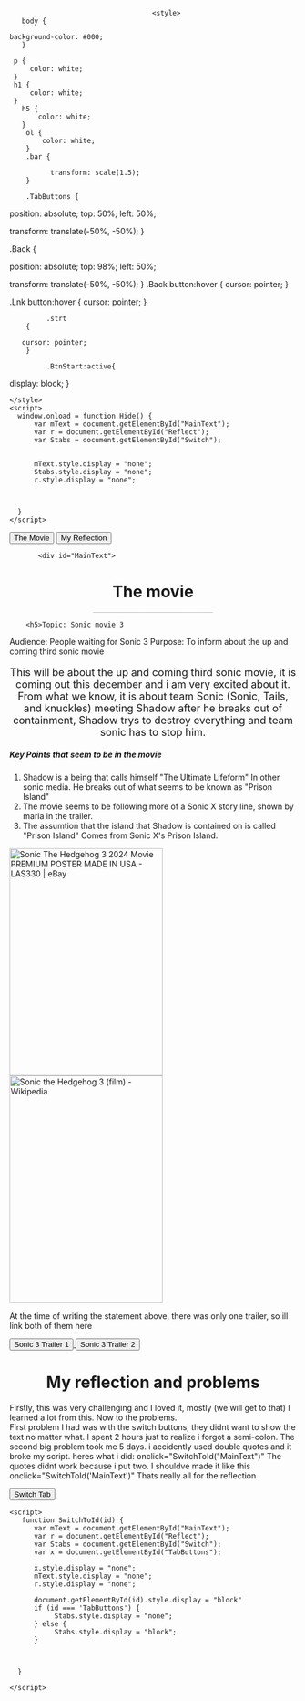 <!DOCTYPE html>
<html>


                                       <style>
       body {

    background-color: #000;
       }

     p {
         color: white;
     }
     h1 {
         color: white;
     }
       h5 {
           color: white;
       }
        ol {
            color: white;
        }
        .bar {

              transform: scale(1.5);
        }

        .TabButtons {


  position: absolute;
  top: 50%;
  left: 50%;

  transform: translate(-50%, -50%);
}

 .Back {


  position: absolute;
  top: 98%;
  left: 50%;

  transform: translate(-50%, -50%);
}
.Back button:hover {
  cursor: pointer;
}

.Lnk button:hover {
 cursor: pointer;
}




             .strt
        {

       cursor: pointer;
        }

             .BtnStart:active{
  display: block;
}


    </style>
    <script>
      window.onload = function Hide() {
          var mText = document.getElementById("MainText");
          var r = document.getElementById("Reflect");
          var Stabs = document.getElementById("Switch");


          mText.style.display = "none";
          Stabs.style.display = "none";
          r.style.display = "none";



      }
    </script>


 <body>

  <div class="TabButtons" id="TabButtons">

<button id="TabButton1" class="strt" onclick="SwitchToId('MainText')">The Movie</button>
<button id="TabButton2" class="strt" onclick="SwitchToId('Reflect')">My Reflection</button>
</div>

           <div id="MainText">
<h1 style="text-align: center;">The movie</h1>
    <p class="bar" style="text-align: center; font-size: 1px;">EEEEEEEEEEEEEEEEEEEEEEEEEEEEEEEEEEEEEEEEEEEEEEEEEEEEEEEEEEEEEEEEEEEEEEEEEEEEEEEEEEEEEEEEEEEEEEEEEEEEEEEEEEEEEEEEEEEEEEEEEEEEEEEEEEEEEEEEEEEEEEEEEEEEEEEEEEEEEEEEEEEEEEEEEEEEEEEEEEEEEEEEEEEEEEEEEEEEEEEEEEEEEEEEEEEEEEEEEEEEEEEEEEEEEEEEEEEEEEEEEEEEEEEEEEEEEEEEEEEEEEEEEEEEEEEEEEEEEEEEEEEEEEEEEEEEEEEEEEEEEEEEEEEEEEEEEEEEEEEEEEEEEEEEEEEEEEEEEEEEEEEEEEEEEEE</p>

        <h5>Topic: Sonic movie 3
Audience: People waiting for Sonic 3
Purpose: To inform about the up and coming third sonic movie</h5>
<p style="font-size: 18px; text-align: center;">
This will be about the up and coming third sonic movie,
it is coming out this december and i am very excited about it. From
what we know, it is about team Sonic (Sonic, Tails, and knuckles)
meeting Shadow after he breaks out of containment, Shadow trys to
destroy everything and team sonic has to stop him.</p>

<h5>Key Points that seem to be in the movie</h5>
<ol>
    <li>Shadow is a being that calls himself "The Ultimate Lifeform" In other sonic media. He breaks out of what seems to be known as "Prison Island"</li>
    <li>The movie seems to be following more of a Sonic X story line, shown by maria in the trailer.</li>
    <li>The assumtion that the island that Shadow is contained on is called "Prison Island" Comes from Sonic X's Prison Island.</li>
</ol>
<img src="https://i.ebayimg.com/images/g/EhwAAOSw5mpmzfPX/s-l1200.jpg" jsaction="" class="sFlh5c FyHeAf iPVvYb" style="max-width: 809px; height: 399px; margin: 0px; width: 269px;" alt="Sonic The Hedgehog 3 2024 Movie PREMIUM POSTER MADE IN USA - LAS330 | eBay" jsname="kn3ccd" aria-hidden="false">
<img src="https://upload.wikimedia.org/wikipedia/en/f/f2/Sonic_the_Hedgehog_3_film_poster.jpg" jsaction="" class="sFlh5c FyHeAf iPVvYb" style="max-width: 809px; height: 399px; margin: 0px; width: 269px;" alt="Sonic the Hedgehog 3 (film) - Wikipedia" jsname="kn3ccd" aria-hidden="false">
<p>At the time of writing the statement above, there was only one trailer, so ill link both of them here</p>
<div class="LinkBtns">
</div>
<a href="https://www.youtube.com/watch?v=qSu6i2iFMO0">
    <button class="Lnk">Sonic 3 Trailer 1</button>
</a>
<a href="https://www.youtube.com/watch?v=LH1J1EbqCaI">
<button class="Lnk">Sonic 3 Trailer 2</button>
</a>
</div>
<div id="Reflect">
 <h1 style="text-align: center;">My reflection and problems</h1>
 <p>Firstly, this was very challenging and I loved it, mostly (we will get to that) I learned a lot from this. Now to the problems. <br> First problem I had was with the switch buttons, they didnt want to show the text no matter what. I spent 2 hours just to realize i forgot a semi-colon. The second big problem took me 5 days. i accidently used double quotes and it broke my script. heres what i did: onclick="SwitchToId("MainText")" The quotes didnt work because i put two. I shouldve made it like this onclick="SwitchToId('MainText')" Thats really all for the reflection</p>
</div>
<div class="Back">
<button id="Switch" text-align: bottom; onclick="SwitchToId('TabButtons')">Switch Tab</button>
</div>

 </body>

    <script>
       function SwitchToId(id) {
          var mText = document.getElementById("MainText");
          var r = document.getElementById("Reflect");
          var Stabs = document.getElementById("Switch");
          var x = document.getElementById("TabButtons");

          x.style.display = "none";
          mText.style.display = "none";
          r.style.display = "none";

          document.getElementById(id).style.display = "block"
          if (id === 'TabButtons') {
               Stabs.style.display = "none";
          } else {
               Stabs.style.display = "block";
          }



      }

    </script>




</html>
